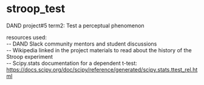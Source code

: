 # stroop_test
DAND project#5 term2:  Test a perceptual phenomenon

resources used:<br>
-- DAND Slack community mentors and student discussions<br>
-- Wikipedia linked in the project materials to read about the history of the Stroop experiment<br>
-- Scipy.stats documentation for a dependent t-test: <br> https://docs.scipy.org/doc/scipy/reference/generated/scipy.stats.ttest_rel.html
